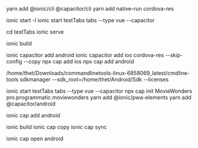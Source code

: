 

yarn add @ionic/cli @capacitor/cli
yarn add native-run cordova-res


ionic start -l
ionic start testTabs tabs --type vue --capacitor


cd testTabs
ionic serve

ionic build

ionic capacitor add android
ionic capacitor add ios
cordova-res --skip-config --copy
npx cap add ios
npx cap add android


/home/thet/Downloads/commandlinetools-linux-6858069_latest/cmdline-tools
sdkmanager --sdk_root=/home/thet/Android/Sdk --licenses




ionic start testTabs tabs --type vue --capacitor
npx cap init MovieWonders pro.programmatic.moviewonders
yarn add @ionic/pwa-elements
yarn add @capacitor/android

ionic cap add android

ionic build
ionic cap copy
ionic cap sync

ionic cap open android

